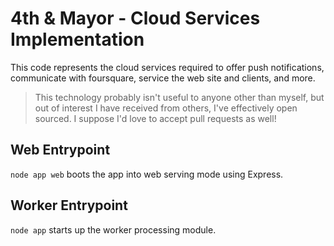 # 4th & Mayor - Cloud Services Implementation
This code represents the cloud services required to offer push notifications, communicate with foursquare, service the web site and clients, and more.

> This technology probably isn't useful to anyone other than myself, but out of interest I have received from others, I've effectively open sourced. I suppose I'd love to accept pull requests as well!

## Web Entrypoint
`node app web` boots the app into web serving mode using Express.

## Worker Entrypoint
`node app` starts up the worker processing module.